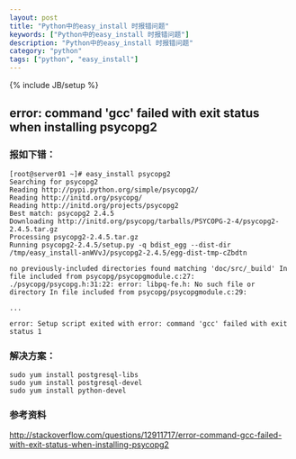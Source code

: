 ```yaml
---
layout: post
title: "Python中的easy_install 时报错问题"
keywords: ["Python中的easy_install 时报错问题"]
description: "Python中的easy_install 时报错问题"
category: "python"
tags: ["python", "easy_install"]
---
```

{% include JB/setup %}

## error: command 'gcc' failed with exit status when installing psycopg2


### 报如下错：

```
[root@server01 ~]# easy_install psycopg2    
Searching for psycopg2    
Reading http://pypi.python.org/simple/psycopg2/    
Reading http://initd.org/psycopg/    
Reading http://initd.org/projects/psycopg2    
Best match: psycopg2 2.4.5    
Downloading http://initd.org/psycopg/tarballs/PSYCOPG-2-4/psycopg2-2.4.5.tar.gz    
Processing psycopg2-2.4.5.tar.gz    
Running psycopg2-2.4.5/setup.py -q bdist_egg --dist-dir /tmp/easy_install-anWVvJ/psycopg2-2.4.5/egg-dist-tmp-cZbdtn

no previously-included directories found matching 'doc/src/_build' In file included from psycopg/psycopgmodule.c:27:
./psycopg/psycopg.h:31:22: error: libpq-fe.h: No such file or directory In file included from psycopg/psycopgmodule.c:29:

...

error: Setup script exited with error: command 'gcc' failed with exit status 1
```

### 解决方案：

```
sudo yum install postgresql-libs
sudo yum install postgresql-devel
sudo yum install python-devel
```

### 参考资料
http://stackoverflow.com/questions/12911717/error-command-gcc-failed-with-exit-status-when-installing-psycopg2